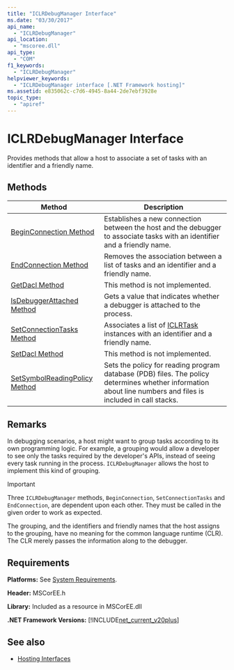 ```yaml
---
title: "ICLRDebugManager Interface"
ms.date: "03/30/2017"
api_name: 
  - "ICLRDebugManager"
api_location: 
  - "mscoree.dll"
api_type: 
  - "COM"
f1_keywords: 
  - "ICLRDebugManager"
helpviewer_keywords: 
  - "ICLRDebugManager interface [.NET Framework hosting]"
ms.assetid: e835062c-c7d6-4945-8a44-2de7ebf3928e
topic_type: 
  - "apiref"
---
```

# ICLRDebugManager Interface
Provides methods that allow a host to associate a set of tasks with an identifier and a friendly name.  
  
## Methods  
  
|Method|Description|  
|------------|-----------------|  
|[BeginConnection Method](iclrdebugmanager-beginconnection-method.md)|Establishes a new connection between the host and the debugger to associate tasks with an identifier and a friendly name.|  
|[EndConnection Method](iclrdebugmanager-endconnection-method.md)|Removes the association between a list of tasks and an identifier and a friendly name.|  
|[GetDacl Method](iclrdebugmanager-getdacl-method.md)|This method is not implemented.|  
|[IsDebuggerAttached Method](iclrdebugmanager-isdebuggerattached-method.md)|Gets a value that indicates whether a debugger is attached to the process.|  
|[SetConnectionTasks Method](iclrdebugmanager-setconnectiontasks-method.md)|Associates a list of [ICLRTask](iclrtask-interface.md) instances with an identifier and a friendly name.|  
|[SetDacl Method](iclrdebugmanager-setdacl-method.md)|This method is not implemented.|  
|[SetSymbolReadingPolicy Method](iclrdebugmanager-setsymbolreadingpolicy-method.md)|Sets the policy for reading program database (PDB) files. The policy determines whether information about line numbers and files is included in call stacks.|  
  
## Remarks  
 In debugging scenarios, a host might want to group tasks according to its own programming logic. For example, a grouping would allow a developer to see only the tasks required by the developer's APIs, instead of seeing every task running in the process. `ICLRDebugManager` allows the host to implement this kind of grouping.  
  
> [!IMPORTANT]
> Three `ICLRDebugManager` methods, `BeginConnection`, `SetConnectionTasks` and `EndConnection`, are dependent upon each other. They must be called in the given order to work as expected.  
  
 The grouping, and the identifiers and friendly names that the host assigns to the grouping, have no meaning for the common language runtime (CLR). The CLR merely passes the information along to the debugger.  
  
## Requirements  
 **Platforms:** See [System Requirements](../../get-started/system-requirements.md).  
  
 **Header:** MSCorEE.h  
  
 **Library:** Included as a resource in MSCorEE.dll  
  
 **.NET Framework Versions:** [!INCLUDE[net_current_v20plus](../../../../includes/net-current-v20plus-md.md)]  
  
## See also

- [Hosting Interfaces](hosting-interfaces.md)
